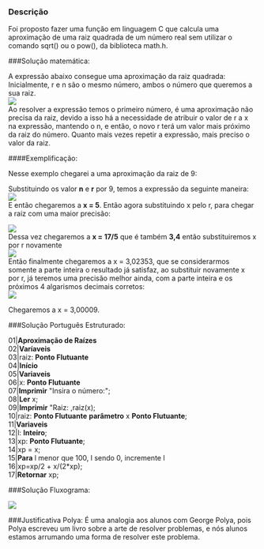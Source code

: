 ### Descrição

Foi proposto fazer uma função em linguagem C que calcula uma aproximação de uma raiz quadrada de um número real sem utilizar o comando sqrt() ou o pow(), da biblioteca math.h.

###Solução matemática:

A expressão abaixo consegue uma aproximação da raiz quadrada:
Inicialmente, r e n são o mesmo número, ambos o número que queremos a sua raiz.  
![](http://oi68.tinypic.com/wi65w6.jpg)  
Ao resolver a expressão temos o primeiro número, é uma aproximação não precisa da raiz, devido a isso há a necessidade de atribuir o valor de r a x na expressão, mantendo o n, e então, o novo r terá um valor mais próximo da raiz do número. Quanto mais vezes repetir a expressão, mais preciso o valor da raiz.

####Exemplificação:

Nesse exemplo chegarei a uma aproximação da raiz de 9:

Substituindo os valor **n** e **r** por 9, temos a expressão da seguinte maneira:  
![](http://oi64.tinypic.com/2ynrxuv.jpg)   
E então chegaremos a **x = 5**. Então agora substituindo x pelo r, para chegar a raiz com uma maior precisão:  

![](http://oi65.tinypic.com/s4cbio.jpg)  
Dessa vez chegaremos a **x = 17/5** que é também **3,4** então substituiremos x por r novamente  
![](http://oi63.tinypic.com/24zylj9.jpg)  
Então finalmente chegaremos a x = 3,02353, que se considerarmos somente a parte inteira o resultado já satisfaz, ao substituir novamente x por r, já teremos uma precisão melhor ainda, com a parte inteira e os próximos 4 algarismos decimais corretos:  
![](http://oi66.tinypic.com/14oasnq.jpg)  

Chegaremos a x = 3,00009.

###Solução Português Estruturado:

01|**Aproximação de Raízes**  
02|**Varíaveis**  
03|raiz: **Ponto Flutuante**  
04|**Início**  
05|**Variaveis**  
06|x: **Ponto Flutuante**  
07|**Imprimir** "Insira o número:";  
08|**Ler** x;  
09|**Imprimir** "Raiz: ,raiz(x);  
10|raiz: **Ponto Flutuante** **parâmetro** x **Ponto Flutuante**;  
11|**Variaveis**  
12|l: **Inteiro**;  
13|xp: **Ponto Flutuante**;  
14|xp = x;  
15|**Para** l menor que 100, l sendo 0, incremente l  
16|xp=xp/2 + x/(2*xp);  
17|**Retornar** xp;  

###Solução Fluxograma:

![](http://oi63.tinypic.com/vzyj9j.jpg)

###Justificativa Polya:
É uma analogia aos alunos com George Polya, pois Polya escreveu um livro sobre a arte de resolver problemas, e nós alunos estamos arrumando uma forma de resolver este problema.

